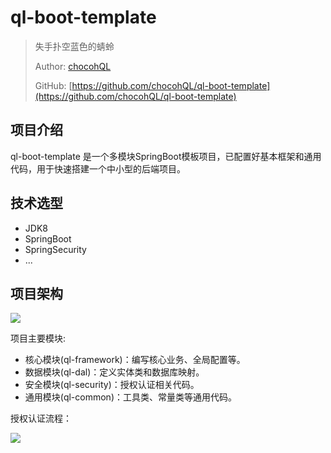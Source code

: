 # ql-boot-template

> 失手扑空蓝色的蜻蛉
> 
> Author: [chocohQL](https://github.com/chocohQL)
> 
> GitHub: [https://github.com/chocohQL/ql-boot-template](https://github.com/chocohQL/ql-boot-template)

## 项目介绍

ql-boot-template 是一个多模块SpringBoot模板项目，已配置好基本框架和通用代码，用于快速搭建一个中小型的后端项目。

## 技术选型

+ JDK8
+ SpringBoot
+ SpringSecurity
+ ...

## 项目架构

![](https://fastly.jsdelivr.net/gh/chocohQL/ql-file@main/assets/github/ql-boot-template-%E6%9E%B6%E6%9E%84.svg)

项目主要模块:
+ 核心模块(ql-framework)：编写核心业务、全局配置等。
+ 数据模块(ql-dal)：定义实体类和数据库映射。
+ 安全模块(ql-security)：授权认证相关代码。
+ 通用模块(ql-common)：工具类、常量类等通用代码。

授权认证流程：

![](https://fastly.jsdelivr.net/gh/chocohQL/ql-file@main/assets/github/ql-security.svg)